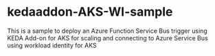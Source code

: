 # kedaaddon-AKS-WI-sample
This is a sample to deploy an Azure Function Service Bus trigger using KEDA Add-on for AKS for scaling and connecting to Azure Service Bus using workload identity for AKS
